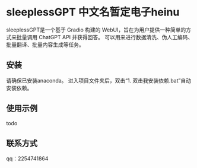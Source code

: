 # sleeplessGPT 中文名暂定电子heinu
sleeplessGPT是一个基于 Gradio 构建的 WebUI，旨在为用户提供一种简单的方式来批量调用 ChatGPT API 并获得回答。
可以用来进行数据清洗、伪人工编码、批量翻译、批量内容生成等任务。
## 安装
请确保已安装anaconda。
进入项目文件夹后，双击“1. 双击我安装依赖.bat”自动安装依赖。
## 使用示例
todo
## 联系方式
qq：2254741864
